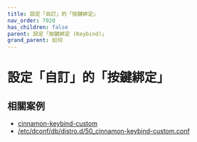 ```yaml
---
title: 設定「自訂」的「按鍵綁定」
nav_order: 7020
has_children: false
parent: 設定「按鍵綁定 (Keybind)」
grand_parent: 如何
---
```



# 設定「自訂」的「按鍵綁定」



## 相關案例

* [cinnamon-keybind-custom](https://github.com/samwhelp/note-about-ubuntu/blob/gh-pages/_demo/adjustment/de/cinnamon/part/cinnamon-keybind-custom/config-install.sh)
* [/etc/dconf/db/distro.d/50_cinnamon-keybind-custom.conf](https://github.com/samwhelp/lika-live-build-respin-cinnamon/blob/main/asset/overlay/etc/dconf/db/distro.d/50_cinnamon-keybind-custom.conf)
